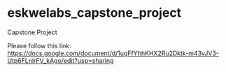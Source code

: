 # eskwelabs_capstone_project
Capstone Project

Please follow this link: https://docs.google.com/document/d/1uqFfYhhKHX2Ru2Dktk-m43vJV3-Utp6FLnlrFV_kAgo/edit?usp=sharing
